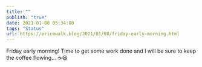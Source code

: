 ```yaml
---
title: ""
publish: "true"
date: 2021-01-08 05:34:00
tags: "Status"
url: https://ericmwalk.blog/2021/01/08/friday-early-morning.html
---
```


Friday early morning! Time to get some work done and I will be sure to keep the coffee flowing... ☕😆